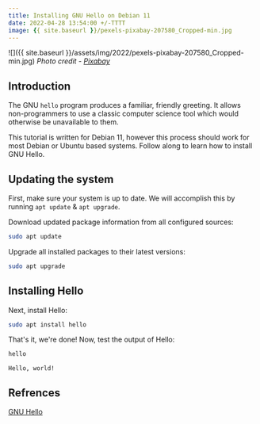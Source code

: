 ```yaml
---
title: Installing GNU Hello on Debian 11
date: 2022-04-28 13:54:00 +/-TTTT
image: {{ site.baseurl }}/pexels-pixabay-207580_Cropped-min.jpg
---
```


![]({{ site.baseurl }}/assets/img/2022/pexels-pixabay-207580_Cropped-min.jpg)
*Photo credit - [Pixabay](https://www.pexels.com/@pixabay/)*

## Introduction

The GNU `hello` program produces a familiar, friendly greeting. It allows non-programmers to use a classic computer science tool which would otherwise be unavailable to them. 

This tutorial is written for Debian 11, however this process should work for most Debian or Ubuntu based systems. Follow along to learn how to install GNU Hello.

## Updating the system

First, make sure your system is up to date. We will accomplish this by running `apt update` & `apt upgrade`.

Download updated package information from all configured sources:

``` bash
sudo apt update
```

Upgrade all installed packages to their latest versions:

``` bash
sudo apt upgrade
```
## Installing Hello

Next, install Hello:

``` bash
sudo apt install hello
```

That's it, we're done! Now, test the output of Hello:

``` bash
hello
```
```
Hello, world!
```
## Refrences
[GNU Hello](https://packages.debian.org/sid/hello)